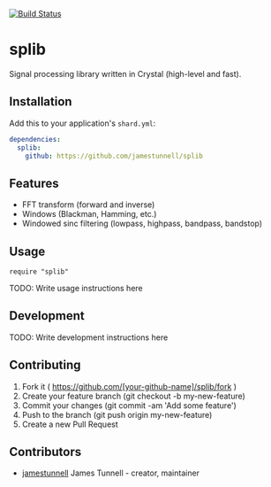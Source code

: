 [![Build Status](https://travis-ci.org/jamestunnell/splib.svg?branch=master)](https://travis-ci.org/jamestunnell/splib)

# splib

Signal processing library written in Crystal (high-level and fast).

## Installation

Add this to your application's `shard.yml`:

```yaml
dependencies:
  splib:
    github: https://github.com/jamestunnell/splib
```

## Features

* FFT transform (forward and inverse)
* Windows (Blackman, Hamming, etc.)
* Windowed sinc filtering (lowpass, highpass, bandpass, bandstop)

## Usage

```crystal
require "splib"
```

TODO: Write usage instructions here

## Development

TODO: Write development instructions here

## Contributing

1. Fork it ( https://github.com/[your-github-name]/splib/fork )
2. Create your feature branch (git checkout -b my-new-feature)
3. Commit your changes (git commit -am 'Add some feature')
4. Push to the branch (git push origin my-new-feature)
5. Create a new Pull Request

## Contributors

- [jamestunnell](https://github.com/jamestunnell) James Tunnell - creator, maintainer
